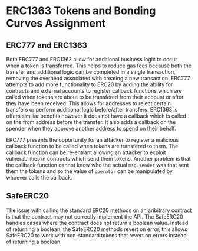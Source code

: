 # ERC1363 Tokens and Bonding Curves Assignment

## ERC777 and ERC1363

Both ERC777 and ERC1363 allow for additional business logic to occur when a token is transferred. This helps to reduce
gas fees because both the transfer and additional logic can be completed in a single transaction, removing the overhead
associated with creating a new transaction. ERC777 attempts to add more functionality to ERC20 by adding the ability
for contracts and external accounts to register callback functions which are called when tokens are about to be
transfered from their account or after they have been received. This allows for addresses to reject certain transfers
or perform additional logic before/after transfers. ERC1363 is offers similiar benefits however it does not have a
callback which is called on the from address before the transfer. It also adds a callback on the spender when they
approve another address to spend on their behalf.

ERC777 presents the opportunity for an attacker to register a malicious callback function to be called when tokens are
transfered to them. The callback function can be re-entrant allowing an attacker to exploit vulnerabilities in contracts
which send them tokens. Another problem is that the callback function cannot know who the actual `msg.sender` was that
sent them the tokens and so the value of `operator` can be manipulated by whoever calls the callback.

## SafeERC20

The issue with calling the standard ERC20 methods on an aribitrary contract is that the contract may not correctly
implement the API. The SafeERC20 handles cases where the contract does not return a boolean value. Instead of returning
a boolean, the SafeERC20 methods revert on error, this allows SafeERC20 to work with non-standard tokens that revert
on errors instead of returning a boolean.

